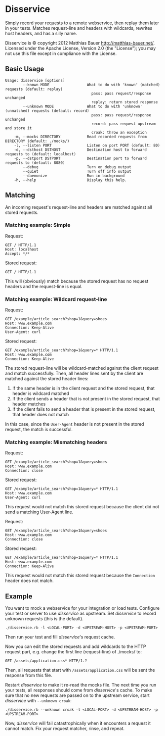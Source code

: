 # Disservice

Simply record your requests to a remote webservice, then replay them later in your tests. Matches request-line and headers with wildcards, rewrites host headers, and has a silly name.

Disservice is © copyright 2012 Matthias Bauer <http://matthias-bauer.net/>. Licensed under the Apache License, Version 2.0 (the "License"); you may not use this file except in compliance with the License.

## Basic Usage

```
Usage: disservice [options]
        --known MODE                 What to do with 'known' (matched) requests (default: replay)
                                       pass: pass request/response unchanged
                                       replay: return stored response
        --unknown MODE               What to do with 'unknown' (unmatched) requests (default: record)
                                       pass: pass request/response unchanged
                                       record: pass request upstream and store it
                                       croak: throw an exception
    -m, --mocks DIRECTORY            Read recorded requests from DIRECTORY (default: ./mocks/)
    -l, --listen PORT                Listen on port PORT (default: 80)
    -d, --dsthost DSTHOST            Destination host to forward requests to (default: localhost)
    -p, --dstport DSTPORT            Destination port to forward requests to (default: 8080)
        --debug                      Turn on debug output
        --quiet                      Turn off info output
        --daemonize                  Run in background
    -h, --help                       Display this help.
```

## Matching

An incoming request's request-line and headers are matched against all stored requests.

### Matching example: Simple

Request:
```
GET / HTTP/1.1
Host: localhost
Accept: */*
```

Stored request:
```
GET / HTTP/1.1
```

This will (obviously) match because the stored request has no request headers and the request-line is equal.

### Matching example: Wildcard request-line

Request:
```
GET /example/article_search?shop=1&query=shoes
Host: www.example.com
Connection: Keep-Alive
User-Agent: curl
```

Stored request:
```
GET /example/article_search?shop=1&query=* HTTP/1.1
Host: www.example.com
Connection: Keep-Alive
```

The stored request-line will be wildcard-matched against the client request and match successfully. Then, all header lines sent by the client are matched against the stored header lines:

1. If the same header is in the client request and the stored request, that header is wildcard matched
2. If the client sends a header that is not present in the stored request, that header matches
3. If the client fails to send a header that is present in the stored request, that header does not match

In this case, since the `User-Agent` header is not present in the stored request, the match is successful.

### Matching example: Mismatching headers

Request:
```
GET /example/article_search?shop=1&query=shoes
Host: www.example.com
Connection: close
```

Stored request:
```
GET /example/article_search?shop=1&query=* HTTP/1.1
Host: www.example.com
User-Agent: curl
```

This request would not match this stored request because the client did not send a matching User-Agent line.

Request:
```
GET /example/article_search?shop=1&query=shoes
Host: www.example.com
Connection: close
```

Stored request:
```
GET /example/article_search?shop=1&query=* HTTP/1.1
Host: www.example.com
Connection: Keep-Alive
```

This request would not match this stored request because the `Connection` header does not match.

## Example

You want to mock a webservice for your integration or load tests. Configure your test or server to use *disservice* as upstream. Set *disservice* to record unknown requests (this is the default).

```
./disservice.rb -l <LOCAL-PORT> -d <UPSTREAM-HOST> -p <UPSTREAM-PORT>
```

Then run your test and fill *disservice*'s request cache.

Now you can edit the stored requests and add wildcards to the HTTP request part, e.g. change the first line (request-line) of ./mocks/<FILE> to:

```
GET /assets/application.css* HTTP/1.?
```

Then, all requests that start with `/assets/application.css` will be sent the response from this file.

Restart *disservice* to make it re-read the mocks file. The next time you run your tests, all responses should come from *disservice*'s cache.
To make sure that no new requests are passed on to the upstream service, start *disservice* with `--unknown croak`:

```
./disservice.rb --unknown croak -l <LOCAL-PORT> -d <UPSTREAM-HOST> -p <UPSTREAM-PORT>
```

Now, *disservice* will fail catastrophically when it encounters a request it cannot match. Fix your request matcher, rinse, and repeat.

